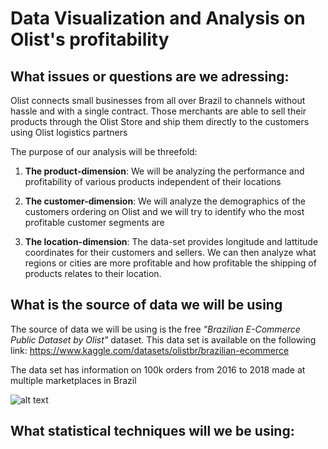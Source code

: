 # Data Visualization and Analysis on Olist's profitability 

## What issues or questions are we adressing:

Olist connects small businesses from all over Brazil to channels without hassle and with a single contract. Those merchants are able to sell their products through the Olist Store and ship them directly to the customers using Olist logistics partners

The purpose of our analysis will be threefold:

1.  **The product-dimension**: We will be analyzing the performance and profitability of various products independent of their locations

2.  **The customer-dimension**: We will analyze the demographics of the customers ordering on Olist and we will try to identify who the most profitable customer segments are

3.  **The location-dimension**: The data-set provides longitude and lattitude coordinates for their customers and sellers. We can then analyze what regions or cities are more profitable and how profitable the shipping of products relates to their location.

## What is the source of data we will be using

The source of data we will be using is the free *"Brazilian E-Commerce Public Dataset by Olist"* dataset. This data set is available on the following link: https://www.kaggle.com/datasets/olistbr/brazilian-ecommerce

The data set has information on 100k orders from 2016 to 2018 made at multiple marketplaces in Brazil 

![alt text](https://i.imgur.com/HRhd2Y0.png)




## What statistical techniques will we be using:
